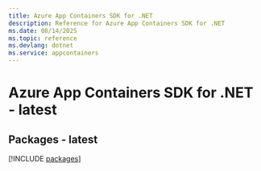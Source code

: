 ```yaml
---
title: Azure App Containers SDK for .NET
description: Reference for Azure App Containers SDK for .NET
ms.date: 08/14/2025
ms.topic: reference
ms.devlang: dotnet
ms.service: appcontainers
---
```

# Azure App Containers SDK for .NET - latest
## Packages - latest
[!INCLUDE [packages](app-containers-index.md)]